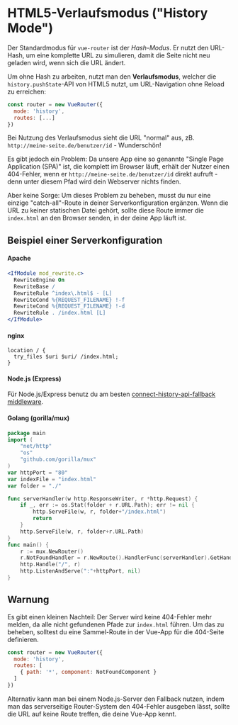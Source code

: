 # HTML5-Verlaufsmodus ("History Mode")

Der Standardmodus für `vue-router` ist der _Hash-Modus_. Er nutzt den URL-Hash, um eine komplette URL zu simulieren, damit die Seite nicht neu geladen wird, wenn sich die URL ändert.

Um ohne Hash zu arbeiten, nutzt man den **Verlaufsmodus**, welcher die `history.pushState`-API von HTML5 nutzt, um URL-Navigation ohne Reload zu erreichen:

``` js
const router = new VueRouter({
  mode: 'history',
  routes: [...]
})
```

Bei Nutzung des Verlaufsmodus sieht die URL "normal" aus, zB. `http://meine-seite.de/benutzer/id` - Wunderschön!

Es gibt jedoch ein Problem: Da unsere App eine so genannte "Single Page Application (SPA)" ist, die komplett im Browser läuft, erhält der Nutzer einen 404-Fehler, wenn er `http://meine-seite.de/benutzer/id` direkt aufruft - denn unter diesem Pfad wird dein Webserver nichts finden.

Aber keine Sorge: Um dieses Problem zu beheben, musst du nur eine einzige "catch-all"-Route in deiner Serverkonfiguration ergänzen. Wenn die URL zu keiner statischen Datei gehört, sollte diese Route immer die `index.html` an den Browser senden, in der deine App läuft ist.

## Beispiel einer Serverkonfiguration

#### Apache

```apache
<IfModule mod_rewrite.c>
  RewriteEngine On
  RewriteBase /
  RewriteRule ^index\.html$ - [L]
  RewriteCond %{REQUEST_FILENAME} !-f
  RewriteCond %{REQUEST_FILENAME} !-d
  RewriteRule . /index.html [L]
</IfModule>
```

#### nginx

```nginx
location / {
  try_files $uri $uri/ /index.html;
}
```

#### Node.js (Express)

Für Node.js/Express benutz du am besten [connect-history-api-fallback middleware](https://github.com/bripkens/connect-history-api-fallback).

#### Golang (gorilla/mux)

```go
package main
import (
	"net/http"
	"os"
	"github.com/gorilla/mux"
)
var httpPort = "80"
var indexFile = "index.html"
var folder = "./"

func serverHandler(w http.ResponseWriter, r *http.Request) {
	if _, err := os.Stat(folder + r.URL.Path); err != nil {
		http.ServeFile(w, r, folder+"/index.html")
		return
	}
	http.ServeFile(w, r, folder+r.URL.Path)
}
func main() {
	r := mux.NewRouter()
	r.NotFoundHandler = r.NewRoute().HandlerFunc(serverHandler).GetHandler()
	http.Handle("/", r)
	http.ListenAndServe(":"+httpPort, nil)
}
```

## Warnung

Es gibt einen kleinen Nachteil: Der Server wird  keine 404-Fehler mehr melden, da alle nicht gefundenen Pfade zur `index.html` führen. Um das zu beheben, solltest du eine Sammel-Route in der Vue-App für die 404-Seite definieren.

``` js
const router = new VueRouter({
  mode: 'history',
  routes: [
    { path: '*', component: NotFoundComponent }
  ]
})
```

Alternativ kann man bei einem Node.js-Server den Fallback nutzen, indem man das serverseitige Router-System den 404-Fehler ausgeben lässt, sollte die URL auf keine Route treffen, die deine Vue-App kennt.

